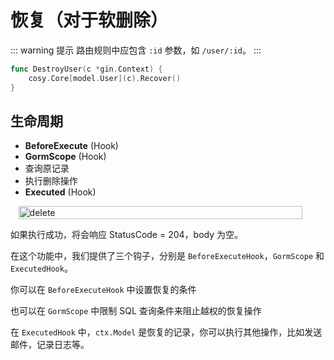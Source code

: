 # 恢复（对于软删除）

::: warning 提示
路由规则中应包含 `:id` 参数，如 `/user/:id`。
:::

```go
func DestroyUser(c *gin.Context) {
    cosy.Core[model.User](c).Recover()
}
```

## 生命周期

- **BeforeExecute** (Hook)
- **GormScope** (Hook)
- 查询原记录
- 执行删除操作
- **Executed** (Hook)

<div style="display: flex;justify-content: center;">
    <img src="/assets/delete.png" alt="delete" style="max-width: 500px;width: 95%"/>
</div>

如果执行成功，将会响应 StatusCode = 204，body 为空。

在这个功能中，我们提供了三个钩子，分别是 `BeforeExecuteHook`，`GormScope` 和 `ExecutedHook`。

你可以在 `BeforeExecuteHook` 中设置恢复的条件

也可以在 `GormScope` 中限制 SQL 查询条件来阻止越权的恢复操作

在 `ExecutedHook` 中，`ctx.Model` 是恢复的记录，你可以执行其他操作，比如发送邮件，记录日志等。